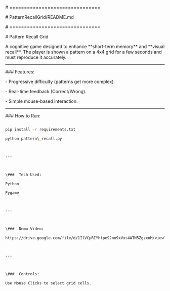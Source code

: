 \# ===============================

\# PatternRecallGrid/README.md

\# ===============================



\# Pattern Recall Grid 



A cognitive game designed to enhance \*\*short-term memory\*\* and \*\*visual recall\*\*. The player is shown a pattern on a 4x4 grid for a few seconds and must reproduce it accurately.



---



\###  Features:

\- Progressive difficulty (patterns get more complex).

\- Real-time feedback (Correct/Wrong).

\- Simple mouse-based interaction.



---



\###  How to Run:

```bash

pip install -r requirements.txt

python pattern\_recall.py



---



\###  Tech Used:

Python

Pygame



---



\###  Demo Video:

https://drive.google.com/file/d/1IlVCpRIYhtpe92no9xVxs4ATN5ZgzxnM/view?usp=drivesdk 



---



\###  Controls:

Use Mouse Clicks to select grid cells.

